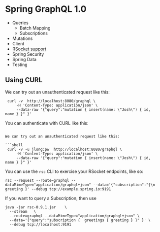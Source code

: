 # Spring GraphQL 1.0 

* Queries 
  * Batch Mapping
  * Subscriptions
* Mutations
* Client
* [RSocket support](https://spring.io/blog/2022/04/20/spring-for-graphql-1-0-rc1-released)
* Spring Security 
* Spring Data 
* Testing

## Using CURL
We can try out an unauthenticated request like this:

```shell 
 curl -v  http://localhost:8080/graphql \
     -H 'Content-Type: application/json' \
     --data-raw '{"query":"mutation { insert(name: \"Josh\") { id, name } }" }'
```
You can authenticate with CURL like this: 

```shell 

We can try out an unauthenticated request like this: 

```shell 
 curl -v -u jlong:pw  http://localhost:8080/graphql \
     -H 'Content-Type: application/json' \
     --data-raw '{"query":"mutation { insert(name: \"Josh\") { id, name } }" }'

``` 


You can use the `rsc` CLI to exercise your RSocket endpoints, like so: 

```shell 
rsc --request --route=graphql --dataMimeType="application/graphql+json" --data='{"subscription":"{\n  greeting }' --debug tcp://example.spring.io:9191
```

If you want to query a Subscription, then use 


```shell 
java -jar rsc-0.9.1.jar    \
  --stream   \
  --route=graphql --dataMimeType="application/graphql+json" \
  --data='{"query":"subscription {  greetings { greeting } }" }' \
  --debug tcp://localhost:9191
```
